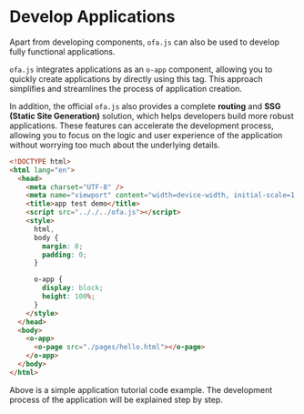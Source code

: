 # Develop Applications

Apart from developing components, `ofa.js` can also be used to develop fully functional applications.

`ofa.js` integrates applications as an `o-app` component, allowing you to quickly create applications by directly using this tag. This approach simplifies and streamlines the process of application creation.

In addition, the official `ofa.js` also provides a complete **routing** and **SSG (Static Site Generation)** solution, which helps developers build more robust applications. These features can accelerate the development process, allowing you to focus on the logic and user experience of the application without worrying too much about the underlying details.

```html
<!DOCTYPE html>
<html lang="en">
  <head>
    <meta charset="UTF-8" />
    <meta name="viewport" content="width=device-width, initial-scale=1.0" />
    <title>app test demo</title>
    <script src=".././../ofa.js"></script>
    <style>
      html,
      body {
        margin: 0;
        padding: 0;
      }

      o-app {
        display: block;
        height: 100%;
      }
    </style>
  </head>
  <body>
    <o-app>
      <o-page src="./pages/hello.html"></o-page>
    </o-app>
  </body>
</html>
```

Above is a simple application tutorial code example. The development process of the application will be explained step by step.

